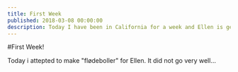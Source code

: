 ```yaml
---
title: First Week
published: 2018-03-08 00:00:00
description: Today I have been in California for a week and Ellen is getting back from Mexico
---
```


#First Week!

Today i attepted to make "flødeboller" for Ellen. It did not go very well...
